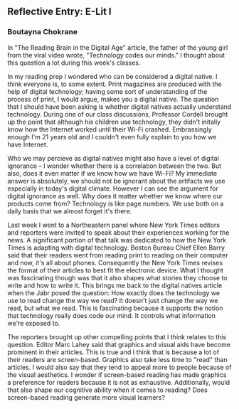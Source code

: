 ## Reflective Entry: E-Lit I
### Boutayna Chokrane 

In "The Reading Brain in the Digital Age" article, the father of the young girl from the viral video wrote, "Technology codes our minds." I thought about this question a lot during this week's classes. 

In my reading prep I wondered who can be considered a digital native. I think everyone is, to some extent. Print magazines are produced with the help of digital technology; having some sort of understanding of the process of print, I would argue, makes you a digital native. The question that I should have been asking is whether digital natives actually understand technology. During one of our class discussions, Professor Cordell brought up the point that although his children use technology, they didn't initally know how the Internet worked until their Wi-Fi crashed. Embrassingly enough I'm 21 years old and I couldn't even fully explain to you how we have Internet. 

Who we may percieve as digital natives might also have a level of digital ignorance – I wonder whether there is a correlation between the two. But also, does it even matter if we know how we have Wi-Fi? My immediate answer is absolutely, we should not be ignorant about the artifacts we use especially in today's digital climate. However I can see the argument for digital ignorance as well. Why does it matter whether we know where our products come from? Technology is like page numbers. We use both on a daily basis that we almost forget it's there. 

Last week I went to a Northeastern panel where New York Times editors and reporters were invited to speak about their experiences working for the news. A significant portion of that talk was dedicated to how the New York Times is adapting with digital technology. Boston Bureau Chief Ellen Barry said that their readers went from reading print to reading on their computer and now, it's all about phones. Consequently the New York Times revises the format of their articles to best fit the electronic device. What I thought was fascinating though was that it also shapes what stories they choose to write and how to write it. This brings me back to the digital natives article when the Jabr posed the question: How exactly does the technology we use to read change the way we read? It doesn't just change the way we read, but what we read. This is fascinating because it supports the notion that technology really does code our mind. It controls what information we're exposed to. 

The reporters brought up other compelling points that I think relates to this question. Editor Marc Lahey said that graphics and visual aids have become prominent in their articles. This is true and I think that is because a lot of their readers are screen-based. Graphics also take less time to "read" than articles. I would also say that they tend to appeal more to people because of the visual aesthetics. I wonder if screen-based reading has made graphics a preference for readers because it is not as exhaustive. Additionally, would that also shape our cognitive ability when it comes to reading? Does screen-based reading generate more visual learners?
